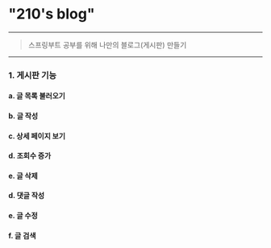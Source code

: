 # "210's blog"
------------------------
>스프링부트 공부를 위해 나만의 블로그(게시판) 만들기 
------------------------
### 1. 게시판 기능
#### a. 글 목록 불러오기

#### b. 글 작성
#### c. 상세 페이지 보기
#### d. 조회수 증가
#### e. 글 삭제
#### d. 댓글 작성
#### e. 글 수정
#### f. 글 검색
